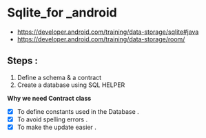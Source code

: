 # Sqlite_for _android
* https://developer.android.com/training/data-storage/sqlite#java
* https://developer.android.com/training/data-storage/room/
## Steps :
1. Define a schema & a contract 
2. Create a database using SQL HELPER

**Why we need Contract class**
 
 - [x] To define constants used in the Database .
 - [x] To avoid spelling errors .
 - [x] To make the update easier .
